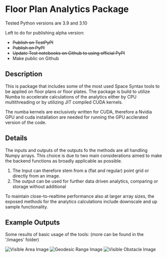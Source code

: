 # **Floor Plan Analytics Package**

Tested Python versions are 3.9 and 3.10

Left to do for publishing alpha version:
- ~~Publish on TestPyPI~~
- ~~Publish on PyPI~~
- ~~Update Test notebooks on Github to using official PyPI~~
- Make public on Github

## **Description**

This is package that includes some of the most used Space Syntax tools to be applied on floor plans or floor plates.
The package is build to utilize Numba to accelerate calculations of the analytics either by CPU multithreading or by utilizing JIT compiled CUDA kernels.

The numba kernels are exclusively written for CUDA, therefore a Nvidia GPU and cuda installation are needed for running the GPU acclerated version of the code.


## **Details**

The inputs and outputs of the outputs fo the methods are all handling Numpy arrays.
This choice is due to two main considerations  aimed to make the backend functions as broadly applicable as possible. 

1. The Input can therefore stem from a (flat and regular) point grid or directly from an image.
2. The output can be used for further data driven analytics, comparing or storage without additional 

To maintain close-to-realtime performance also at larger array sizes, the exposed methods for the analytics calculations include downscale and up sample functionality. 



## **Example Outputs**

Some results of basic usage of the tools:
(more can be found in the '/images' folder)

![Visible Area Image](./images/VisibleArea.png "Visible Area")
![Geodesic Range Image](./images/GeodesicRange.png "Geodesic Range")
![Visible Obstacle Image](./images/VisibleObstacle.png "Visible Obstacle")
